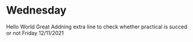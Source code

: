 # Wednesday
Hello World
Great
Addning extra line to check whether practical is succed or not
Friday 12/11/2021

